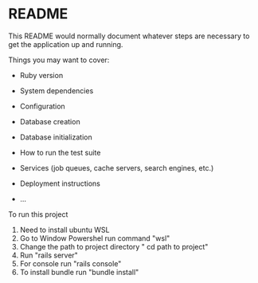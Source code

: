 # README

This README would normally document whatever steps are necessary to get the
application up and running.

Things you may want to cover:

* Ruby version

* System dependencies

* Configuration

* Database creation

* Database initialization

* How to run the test suite

* Services (job queues, cache servers, search engines, etc.)

* Deployment instructions

* ...

To run this project
1. Need to install ubuntu WSL
2. Go to Window Powershel run command  "wsl"
3. Change the path to project directory " cd path to project"
4. Run "rails server"
5. For console run "rails console"
6. To install bundle run "bundle install"
   
